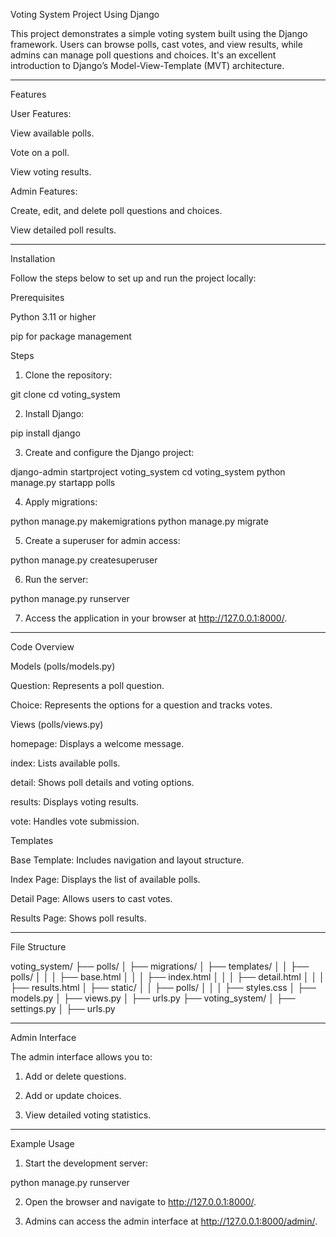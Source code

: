 Voting System Project Using Django

This project demonstrates a simple voting system built using the Django framework. Users can browse polls, cast votes, and view results, while admins can manage poll questions and choices. It's an excellent introduction to Django’s Model-View-Template (MVT) architecture.


---

Features

User Features:

View available polls.

Vote on a poll.

View voting results.


Admin Features:

Create, edit, and delete poll questions and choices.

View detailed poll results.




---

Installation

Follow the steps below to set up and run the project locally:

Prerequisites

Python 3.11 or higher

pip for package management


Steps

1. Clone the repository:

git clone <repository-url>
cd voting_system


2. Install Django:

pip install django


3. Create and configure the Django project:

django-admin startproject voting_system
cd voting_system
python manage.py startapp polls


4. Apply migrations:

python manage.py makemigrations
python manage.py migrate


5. Create a superuser for admin access:

python manage.py createsuperuser


6. Run the server:

python manage.py runserver


7. Access the application in your browser at http://127.0.0.1:8000/.




---

Code Overview

Models (polls/models.py)

Question: Represents a poll question.

Choice: Represents the options for a question and tracks votes.


Views (polls/views.py)

homepage: Displays a welcome message.

index: Lists available polls.

detail: Shows poll details and voting options.

results: Displays voting results.

vote: Handles vote submission.


Templates

Base Template: Includes navigation and layout structure.

Index Page: Displays the list of available polls.

Detail Page: Allows users to cast votes.

Results Page: Shows poll results.



---

File Structure

voting_system/
├── polls/
│   ├── migrations/
│   ├── templates/
│   │   ├── polls/
│   │   │   ├── base.html
│   │   │   ├── index.html
│   │   │   ├── detail.html
│   │   │   ├── results.html
│   ├── static/
│   │   ├── polls/
│   │   │   ├── styles.css
│   ├── models.py
│   ├── views.py
│   ├── urls.py
├── voting_system/
│   ├── settings.py
│   ├── urls.py


---

Admin Interface

The admin interface allows you to:

1. Add or delete questions.


2. Add or update choices.


3. View detailed voting statistics.




---

Example Usage

1. Start the development server:

python manage.py runserver


2. Open the browser and navigate to http://127.0.0.1:8000/.


3. Admins can access the admin interface at http://127.0.0.1:8000/admin/.

